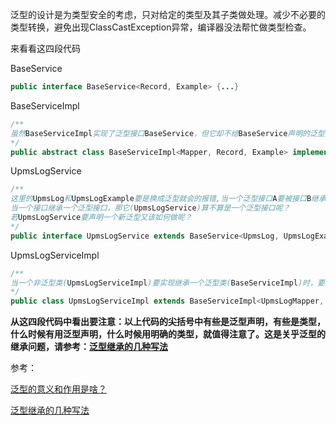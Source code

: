 泛型的设计是为类型安全的考虑，只对给定的类型及其子类做处理。减少不必要的类型转换，避免出现ClassCastException异常，编译器没法帮忙做类型检查。




来看看这四段代码

BaseService
```java
public interface BaseService<Record, Example> {...}
```

BaseServiceImpl
```java
/**
虽然BaseServiceImpl实现了泛型接口BaseService，但它却不给BaseService声明的泛型指定类型，我想因为它本身是一个泛型类。当一个泛型类实现了一个泛型接口的时，它就自动获取了接口中声明的泛型，它还可以增加声明新的泛型，这里BaseServiceImpl就新声明了Mapper
*/
public abstract class BaseServiceImpl<Mapper, Record, Example> implements BaseService<Record, Example> {...}
```

UpmsLogService
```java
/**
这里的UpmsLog和UpmsLogExample要是换成泛型就会的报错,当一个泛型接口A要被接口B继承时，就得给接口所声明的泛型指定类型。
当一个接口继承一个泛型接口，那它(UpmsLogService)算不算是一个泛型接口呢？
若UpmsLogService要声明一个新泛型又该如何做呢？
*/
public interface UpmsLogService extends BaseService<UpmsLog, UpmsLogExample> {...}
```

UpmsLogServiceImpl
```java
/**
当一个非泛型类(UpmsLogServiceImpl)要实现继承一个泛型类(BaseServiceImpl)时，要给泛型类声明的泛型指定类型(如UpmsLogMapper、UpmsLog、UpmsLogExample)
*/
public class UpmsLogServiceImpl extends BaseServiceImpl<UpmsLogMapper, UpmsLog, UpmsLogExample> implements UpmsLogService {...}
```



**从这四段代码中看出要注意：以上代码的尖括号中有些是泛型声明，有些是类型，什么时候有用泛型声明，什么时候用明确的类型，就值得注意了。这是关乎泛型的继承问题，请参考：[泛型继承的几种写法](https://blog.csdn.net/ShierJun/article/details/51253870)**



参考：

[泛型的意义和作用是啥？](https://www.jianshu.com/p/5179ede4c4cf)

[泛型继承的几种写法](https://blog.csdn.net/ShierJun/article/details/51253870)

